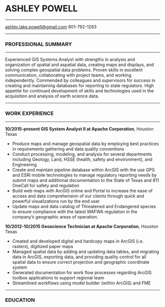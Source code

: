 # ASHLEY POWELL
***
ashley.lake.powell@gmail.com    801-792-1263 
***
### PROFESSIONAL SUMMARY 
***
Experienced GIS Systems Analyst with strengths in analysis and organization of spatial and aspatial data, creating maps and displays, and solving complex geospatial data problems. Proven skills in excellent communication, collaborating with project teams, and working independently. Commended by colleagues and supervisors for success in creating and maintaining databases for reporting to state regulators. High appetite for continued development of skills and technologies used in the acquisition and analysis of earth science data.
***
### WORK EXPERIENCE 
***
__10/2015-present GIS System Analyst II at Apache Corporation__, Houston Texas
+ Produce maps and manage geospatial data by employing best practices in requirements gathering and data quality conventions
+	Conduct processing, modeling, and analysis for several departments including Geology, Land, HSSE (health, safety and environment), and Engineering
+	Create and maintain pipeline database within ArcGIS with the use GPS and ESRI mobile technologies to manage regulatory reporting needs by submit maps and additional documentation to the State of Texas and 811 OneCall for safety and regulation
+	Build web maps with ArcGIS online and Portal to increase the ease of access and data comprehension of our clients through quick and powerful visualizations run by the end user 
+	Update maps and data catalog of Threatened and Endangered species to ensure compliance with the latest WAFWA regulation in the company’s geographic areas of operation.

__10/2012-10/2015 Geoscience Technician at Apache Corporation__, Houston Texas
+	Created and developed digital and hardcopy maps in ArcGIS (i.e. rasters), digitized paper maps
+	Managed spatial data by adding and updating data tables, and migrating data in ArcGIS, exporting data, and providing quality control for all spatial data to ensure correct projection and geographic coordinate system
+	Generated documentation for work flow processes regarding ArcGIS toolbox applications to support regional team
+	Streamlined workflows using model builder (within ArcGIS) and FME
***
### EDUCATION


